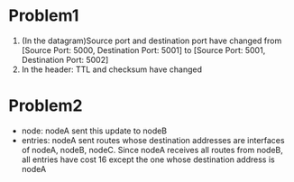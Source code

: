 # Problem1

1. (In the datagram)Source port and destination port have changed from [Source Port: 5000, Destination Port: 5001] to [Source Port: 5001, Destination Port: 5002]
2. In the header: TTL and checksum have changed



# Problem2

- node: nodeA sent this update to nodeB
- entries: nodeA sent routes whose destination addresses are interfaces of nodeA, nodeB, nodeC. Since nodeA receives all routes from nodeB, all entries have cost 16 except the one whose destination address is nodeA

